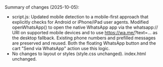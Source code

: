 Summary of changes (2025-10-05):
- script.js: Updated mobile detection to a mobile-first approach that explicitly checks for Android or iPhone/iPad user agents. Modified openWhatsApp() to open the native WhatsApp app via the whatsapp:// URI on supported mobile devices and to use https://wa.me/<number>?text=... as the desktop fallback. Existing phone numbers and prefilled messages are preserved and reused. Both the floating WhatsApp button and the cart "Send via WhatsApp" action use this logic.
- No changes to layout or styles (style.css unchanged). index.html unchanged.
